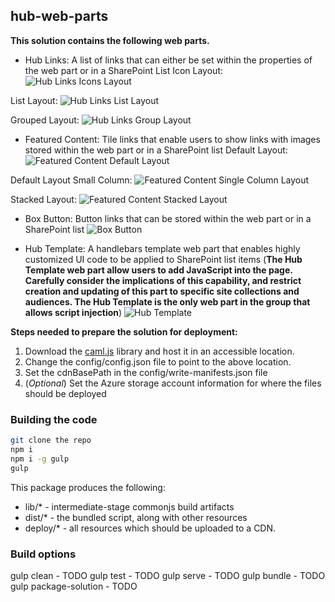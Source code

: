 ## hub-web-parts

__This solution contains the following web parts.__
* Hub Links: A list of links that can either be set within the properties of the web part or in a SharePoint List
Icon Layout:
![Hub Links Icons Layout](../../assets/hub_links_icon.png "Hub Links Icons Layout")

List Layout:
![Hub Links List Layout](../../assets/hub_links_list.png "Hub Links List Layout")

Grouped Layout:
![Hub Links Group Layout](../../assets/hub_links_grouped.png "Hub Links Group Layout")

* Featured Content: Tile links that enable users to show links with images stored within the web part or in a SharePoint list
Default Layout:
![Featured Content Default Layout](../../assets/featured_content.png "Featured Content Default Layout")

Default Layout Small Column:
![Featured Content Single Column Layout](../../assets/featured_content_small_column.png "Featured Content Single Column Layout")

Stacked Layout:
![Featured Content Stacked Layout](../../assets/featured_content_stacked.png "Featured Content Stacked Layout")

* Box Button: Button links that can be stored within the web part or in a SharePoint list
![Box Button](../../assets/box_button.png "Box Button")

* Hub Template: A handlebars template web part that enables highly customized UI code to be applied to SharePoint list items (__The Hub Template web part allow users to add JavaScript into the page.  Carefully consider the implications of this capability, and restrict creation and updating of this part to specific site collections and audiences. The Hub Template is the only web part in the group that allows script injection__)
![Hub Template](../../assets/hub_template.png "Hub Template")

__Steps needed to prepare the solution for deployment:__
1) Download the [caml.js](https://github.com/andrei-markeev/camljs/blob/master/CamlJs/camljs.js) library and host it in an accessible location.
2) Change the config/config.json file to point to the above location.
3) Set the cdnBasePath in the config/write-manifests.json file
4) (_Optional_) Set the Azure storage account information for where the files should be deployed


### Building the code

```bash
git clone the repo
npm i
npm i -g gulp
gulp
```

This package produces the following:

* lib/* - intermediate-stage commonjs build artifacts
* dist/* - the bundled script, along with other resources
* deploy/* - all resources which should be uploaded to a CDN.

### Build options

gulp clean - TODO
gulp test - TODO
gulp serve - TODO
gulp bundle - TODO
gulp package-solution - TODO
